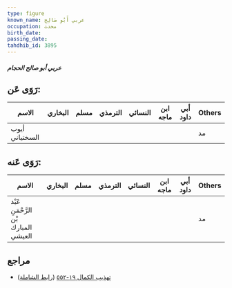 ```yaml
---
type: figure
known_name: عربي أَبُو صَالِح
occupation: محدث
birth_date:
passing_date:
tahdhib_id: 3895
---
```

##### عربي أبو صالح الحجام

## رَوَى عَن:
| الاسم          | البخاري | مسلم | الترمذي | النسائي | ابن ماجه | أبي داود | Others |
| -------------- | ------- | ---- | ------- | ------- | -------- | -------- | ------ |
| أيوب السختياني |         |      |         |         |          |          | مد     |
## رَوَى عَنه:
| الاسم                                | البخاري | مسلم | الترمذي | النسائي | ابن ماجه | أبي داود | Others |
| ------------------------------------ | ------- | ---- | ------- | ------- | -------- | -------- | ------ |
| عَبْد الرَّحْمَنِ بْن المبارك العيشي |         |      |         |         |          |          | مد     |
## مراجع
- [تهذيب الكمال ١٩-٥٥٢](obsidian://open?vault=Tahdhib-al-Kamal&file=Figures/٣٨٩٥-عربي%20أبو%20صالح%20الحجام) ([رابط الشاملة](https://shamela.ws/book/3722/10126))